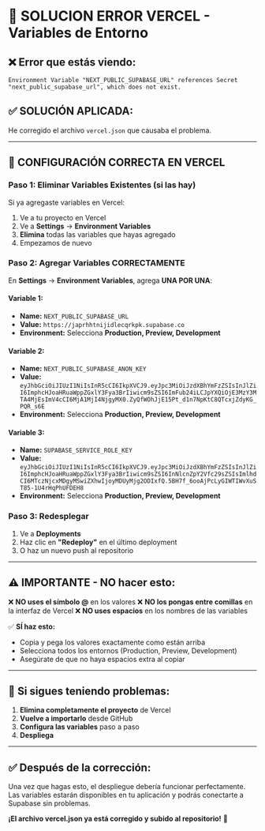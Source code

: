 # 🚨 SOLUCION ERROR VERCEL - Variables de Entorno

## ❌ Error que estás viendo:
```
Environment Variable "NEXT_PUBLIC_SUPABASE_URL" references Secret "next_public_supabase_url", which does not exist.
```

## ✅ SOLUCIÓN APLICADA:
He corregido el archivo `vercel.json` que causaba el problema.

---

## 🔧 CONFIGURACIÓN CORRECTA EN VERCEL

### Paso 1: Eliminar Variables Existentes (si las hay)
Si ya agregaste variables en Vercel:
1. Ve a tu proyecto en Vercel
2. Ve a **Settings** → **Environment Variables**
3. **Elimina** todas las variables que hayas agregado
4. Empezamos de nuevo

### Paso 2: Agregar Variables CORRECTAMENTE

En **Settings** → **Environment Variables**, agrega **UNA POR UNA**:

#### Variable 1:
- **Name:** `NEXT_PUBLIC_SUPABASE_URL`
- **Value:** `https://japrhhtnijidlecqrkpk.supabase.co`
- **Environment:** Selecciona **Production, Preview, Development**

#### Variable 2:
- **Name:** `NEXT_PUBLIC_SUPABASE_ANON_KEY`
- **Value:** `eyJhbGciOiJIUzI1NiIsInR5cCI6IkpXVCJ9.eyJpc3MiOiJzdXBhYmFzZSIsInJlZiI6ImphcHJoaHRuaWppZGxlY3Fya3BrIiwicm9sZSI6ImFub24iLCJpYXQiOjE3MzY3MTA4MjEsImV4cCI6MjA1MjI4NjgyMX0.ZyQfWOhJjE15Pt_d1n7NpKtC8QTcxjZdyKG_PQR_s6E`
- **Environment:** Selecciona **Production, Preview, Development**

#### Variable 3:
- **Name:** `SUPABASE_SERVICE_ROLE_KEY`
- **Value:** `eyJhbGciOiJIUzI1NiIsInR5cCI6IkpXVCJ9.eyJpc3MiOiJzdXBhYmFzZSIsInJlZiI6ImphcHJoaHRuaWppZGxlY3Fya3BrIiwicm9sZSI6InNlcnZpY2Vfc29sZSIsImlhdCI6MTczNjcxMDgyMSwiZXhwIjoyMDUyMjg2ODIxfQ.5BH7f_6ooAjPcLyGIWTIWvXuST85-1U4rHqPhUFDEH8`
- **Environment:** Selecciona **Production, Preview, Development**

### Paso 3: Redesplegar
1. Ve a **Deployments**
2. Haz clic en **"Redeploy"** en el último deployment
3. O haz un nuevo push al repositorio

---

## ⚠️ IMPORTANTE - NO hacer esto:

❌ **NO uses el símbolo @** en los valores
❌ **NO los pongas entre comillas** en la interfaz de Vercel
❌ **NO uses espacios** en los nombres de las variables

✅ **SÍ haz esto:**
- Copia y pega los valores exactamente como están arriba
- Selecciona todos los entornos (Production, Preview, Development)
- Asegúrate de que no haya espacios extra al copiar

---

## 🔄 Si sigues teniendo problemas:

1. **Elimina completamente el proyecto** de Vercel
2. **Vuelve a importarlo** desde GitHub
3. **Configura las variables** paso a paso
4. **Despliega**

---

## ✅ Después de la corrección:

Una vez que hagas esto, el despliegue debería funcionar perfectamente. Las variables estarán disponibles en tu aplicación y podrás conectarte a Supabase sin problemas.

**¡El archivo vercel.json ya está corregido y subido al repositorio!** 🎉
